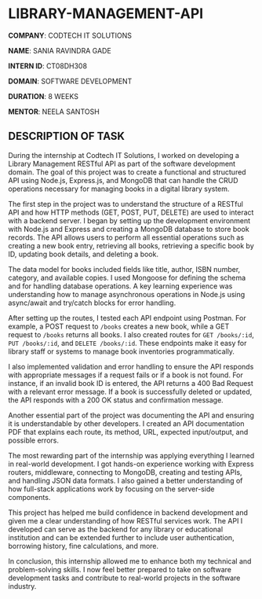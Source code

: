 # LIBRARY-MANAGEMENT-API

**COMPANY**: CODTECH IT SOLUTIONS

**NAME**: SANIA RAVINDRA GADE

**INTERN ID**: CT08DH308

**DOMAIN**: SOFTWARE DEVELOPMENT

**DURATION**: 8 WEEKS

**MENTOR**: NEELA SANTOSH

## DESCRIPTION OF TASK 

During the internship at Codtech IT Solutions, I worked on developing a Library Management RESTful API as part of the software development domain. The goal of this project was to create a functional and structured API using Node.js, Express.js, and MongoDB that can handle the CRUD operations necessary for managing books in a digital library system.

The first step in the project was to understand the structure of a RESTful API and how HTTP methods (GET, POST, PUT, DELETE) are used to interact with a backend server. I began by setting up the development environment with Node.js and Express and creating a MongoDB database to store book records. The API allows users to perform all essential operations such as creating a new book entry, retrieving all books, retrieving a specific book by ID, updating book details, and deleting a book.

The data model for books included fields like title, author, ISBN number, category, and available copies. I used Mongoose for defining the schema and for handling database operations. A key learning experience was understanding how to manage asynchronous operations in Node.js using async/await and try/catch blocks for error handling.

After setting up the routes, I tested each API endpoint using Postman. For example, a POST request to `/books` creates a new book, while a GET request to `/books` returns all books. I also created routes for `GET /books/:id`, `PUT /books/:id`, and `DELETE /books/:id`. These endpoints make it easy for library staff or systems to manage book inventories programmatically.

I also implemented validation and error handling to ensure the API responds with appropriate messages if a request fails or if a book is not found. For instance, if an invalid book ID is entered, the API returns a 400 Bad Request with a relevant error message. If a book is successfully deleted or updated, the API responds with a 200 OK status and confirmation message.

Another essential part of the project was documenting the API and ensuring it is understandable by other developers. I created an API documentation PDF that explains each route, its method, URL, expected input/output, and possible errors.

The most rewarding part of the internship was applying everything I learned in real-world development. I got hands-on experience working with Express routers, middleware, connecting to MongoDB, creating and testing APIs, and handling JSON data formats. I also gained a better understanding of how full-stack applications work by focusing on the server-side components.

This project has helped me build confidence in backend development and given me a clear understanding of how RESTful services work. The API I developed can serve as the backend for any library or educational institution and can be extended further to include user authentication, borrowing history, fine calculations, and more.

In conclusion, this internship allowed me to enhance both my technical and problem-solving skills. I now feel better prepared to take on software development tasks and contribute to real-world projects in the software industry.
